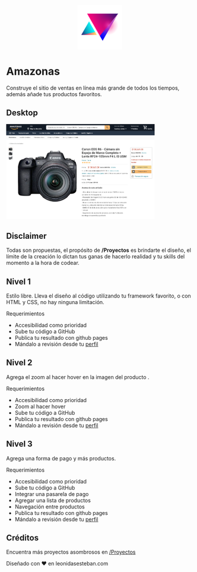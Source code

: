 <div align="center">
<img width="120px"  src="https://raw.githubusercontent.com/no-te-rindas/logo/main/Logo/LeonidasEsteban-destello-envolvente-cuadrada.png" />
</div>

# Amazonas

Construye el sitio de ventas en línea más grande de todos los tiempos, además añade tus productos favoritos.

## Desktop

<img width="400px"  src="https://github.com/no-te-rindas/imagenes/blob/main/Readmes/amazonas/amazonas-desktop.png?raw=true" />

## Disclaimer

Todas son propuestas, el propósito de **/Proyectos** es brindarte el diseño, el límite de la creación lo dictan tus ganas de hacerlo realidad y tu skills del momento a la hora de codear.

## Nivel 1

Estilo libre. Lleva el diseño al código utilizando tu framework favorito, o con HTML y CSS, no hay ninguna limitación.

Requerimientos

- Accesibilidad como prioridad
- Sube tu código a GitHub
- Publica tu resultado con github pages
- Mándalo a revisión desde tu [perfil](https://leonidasesteban.com/estudiante)

## Nivel 2

Agrega el zoom al hacer hover en la imagen del producto .

Requerimientos

- Accesibilidad como prioridad
- Zoom al hacer hover
- Sube tu código a GitHub
- Publica tu resultado con github pages
- Mándalo a revisión desde tu [perfil](https://leonidasesteban.com/estudiante)

## Nivel 3

Agrega una forma de pago y más productos.

Requerimientos

- Accesibilidad como prioridad
- Sube tu código a GitHub
- Integrar una pasarela de pago
- Agregar una lista de productos
- Navegación entre productos
- Publica tu resultado con github pages
- Mándalo a revisión desde tu [perfil](https://leonidasesteban.com/estudiante)

## Créditos

Encuentra más proyectos asombrosos en [/Proyectos](https://leonidasesteban.com/proyectos)

Diseñado con ♥️ en leonidasesteban.com
